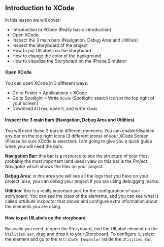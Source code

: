 ## Introduction to XCode

In this lesson we will cover:

+ Introduction to XCode (Really basic introduction)
+ Open XCode
+ Inspect the 3 main bars (Navigation, Debug Area and Utilities)
+ Inspect the Storyboard of the project
+ How to put UILabels on the storyboard
+ How to change the color of the background
+ How to visualize the Storyboard on the iPhone Simulator

#### Open XCode

You can open XCode in 3 different ways:

+ Go to Finder > Applications > XCode 
+ Go to Spotlight > Write `XCode` (Spotlight: search icon at the top right of your screen)
+ Download `Alfred`, open it, and write `XCode`

#### Inspect the 3 main bars (Navigation, Debug Area and Utilities)

You will need these 3 bars in different moments. You can enable/disabled any bar on the top right icons (3 different icons) of your XCode Screen (Please be sure XCode is selected). I am going to give you a quick guide when you will need the bars:

**Navigation Bar:** this bar is a resource to see the structure of your files, probably the most important (and used) view on this bar is the *Project Navigator* which shows the files on your project.

**Debug Area:** in this area you will see all the logs that you have on your project, also, you can debug your project if you are using debugging marks.

**Utilities:** this is a really important part for the configuration of your storyboard. You can see the class of the elements, and you can see what is called *attribute inspector* that shows and configure extra information about the elements you are using.

#### How to put UILabels on the storyboard

Basically you need to open the Storyboard, find the UILabel element on the `Utilities Bar`, drag and drop it to your Storyboard. To configure it, select the element and go to the `Attribute Inspector` inside the `Utilities Bar`.